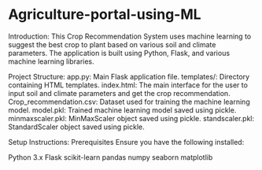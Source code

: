 # Agriculture-portal-using-ML
Introduction: This Crop Recommendation System uses machine learning to suggest the best crop to plant based on various soil and climate parameters. The application is built using Python, Flask, and various machine learning libraries.

Project Structure: app.py: Main Flask application file. templates/: Directory containing HTML templates. index.html: The main interface for the user to input soil and climate parameters and get the crop recommendation. Crop_recommendation.csv: Dataset used for training the machine learning model. model.pkl: Trained machine learning model saved using pickle. minmaxscaler.pkl: MinMaxScaler object saved using pickle. standscaler.pkl: StandardScaler object saved using pickle.

Setup Instructions: Prerequisites Ensure you have the following installed:

Python 3.x Flask scikit-learn pandas numpy seaborn matplotlib
